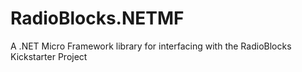 RadioBlocks.NETMF
=================

A .NET Micro Framework library for interfacing with the RadioBlocks Kickstarter Project